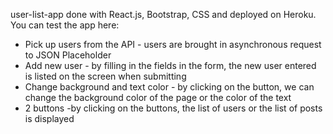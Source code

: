 user-list-app done with React.js, Bootstrap, CSS  and deployed on Heroku.
You can test the app here:
- Pick up users from the API - users are brought in asynchronous request to JSON Placeholder
- Add new user - by filling in the fields in the form, the new user entered is listed on the screen when submitting
- Change background and text color - by clicking on the button, we can change the background color of the page or the color of the text
- 2 buttons -by clicking on the buttons, the list of users or the list of posts is displayed


